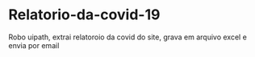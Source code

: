 # Relatorio-da-covid-19
 Robo uipath, extrai relatoroio da covid do site, grava em arquivo excel e envia por email

